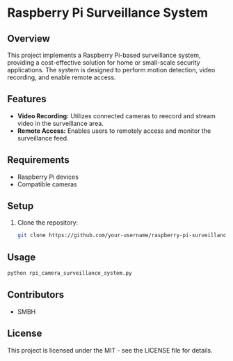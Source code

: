 # Raspberry Pi Surveillance System

## Overview

This project implements a Raspberry Pi-based surveillance system, providing a cost-effective solution for home or small-scale security applications. The system is designed to perform motion detection, video recording, and enable remote access.

## Features

- **Video Recording:** Utilizes connected cameras to reecord and stream video in the surveillance area.
- **Remote Access:** Enables users to remotely access and monitor the surveillance feed.

## Requirements

- Raspberry Pi devices
- Compatible cameras

## Setup

1. Clone the repository:

   ```bash
   git clone https://github.com/your-username/raspberry-pi-surveillance-system.git
   ```

## Usage

   ```bash
   python rpi_camera_surveillance_system.py
   ```

## Contributors

- SMBH

## License

This project is licensed under the MIT - see the LICENSE file for details.
